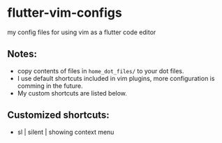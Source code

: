 # flutter-vim-configs
my config files for using vim as a flutter code editor

## Notes:
- copy contents of files in `home_dot_files/` to your dot files.
- I use default shortcuts included in vim plugins, more configuration is comming in the future.
- My custom shortcuts are listed below.

## Customized shortcuts:
- sl | silent | showing context menu
